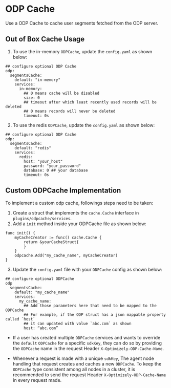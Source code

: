 # ODP Cache
Use a ODP Cache to cache user segments fetched from the ODP server.

## Out of Box Cache Usage

1. To use the in-memory `ODPCache`, update the `config.yaml` as shown below:
```
## configure optional ODP Cache
odp:
  segmentsCache:
    default: "in-memory"
    services:
      in-memory: 
        ## 0 means cache will be disabled
        size: 0
        ## timeout after which least recently used records will be deleted
        ## 0 means records will never be deleted
        timeout: 0s
```

2. To use the redis `ODPCache`, update the `config.yaml` as shown below:
```
## configure optional ODP Cache
odp:
  segmentsCache:
    default: "redis"
    services:
      redis: 
        host: "your_host"
        password: "your_password"
        database: 0 ## your database
        timeout: 0s
```

## Custom ODPCache Implementation

To implement a custom odp cache, followings steps need to be taken:
1. Create a struct that implements the `cache.Cache` interface in `plugins/odpcache/services`.
2. Add a `init` method inside your ODPCache file as shown below:
```
func init() {
	myCacheCreator := func() cache.Cache {
		return &yourCacheStruct{
		}
	}
	odpcache.Add("my_cache_name", myCacheCreator)
}
```
3. Update the `config.yaml` file with your `ODPCache` config as shown below:

```
## configure optional ODPCache
odp
  segmentsCache:
    default: "my_cache_name"
    services:
      my_cache_name: 
        ## Add those parameters here that need to be mapped to the ODPCache
        ## For example, if the ODP struct has a json mappable property called `host`
        ## it can updated with value `abc.com` as shown
        host: “abc.com”
```
- If a user has created multiple `ODPCache` services and wants to override the `default` `ODPCache` for a specific `sdkKey`, they can do so by providing the `ODPCache` name in the request Header `X-Optimizely-ODP-Cache-Name`.

- Whenever a request is made with a unique `sdkKey`, The agent node handling that request creates and caches a new `ODPCache`. To keep the `ODPCache` type consistent among all nodes in a cluster, it is recommended to send the request Header `X-Optimizely-ODP-Cache-Name` in every request made.
